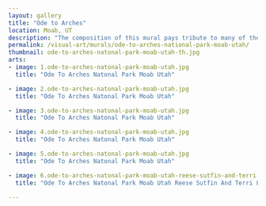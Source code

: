```yaml
---
layout: gallery
title: "Ode to Arches"
location: Moab, UT
description: "The composition of this mural pays tribute to many of the scenic wonders located in Arches National Park."
permalink: /visual-art/murals/ode-to-arches-national-park-moab-utah/
thumbnail: ode-to-arches-natonal-park-moab-utah-th.jpg
arts:
- image: 1.ode-to-arches-natonal-park-moab-utah.jpg
  title: "Ode To Arches Natonal Park Moab Utah"

- image: 2.ode-to-arches-natonal-park-moab-utah.jpg
  title: "Ode To Arches Natonal Park Moab Utah"

- image: 3.ode-to-arches-natonal-park-moab-utah.jpg
  title: "Ode To Arches Natonal Park Moab Utah"

- image: 4.ode-to-arches-natonal-park-moab-utah.jpg
  title: "Ode To Arches Natonal Park Moab Utah"

- image: 5.ode-to-arches-natonal-park-moab-utah.jpg
  title: "Ode To Arches Natonal Park Moab Utah"

- image: 6.ode-to-arches-natonal-park-moab-utah-reese-sutfin-and-terri-lambert-Moab-UtahLambert.jpg
  title: "Ode To Arches Natonal Park Moab Utah Reese Sutfin And Terri Lambert Moab UtahLambert"

---
```


